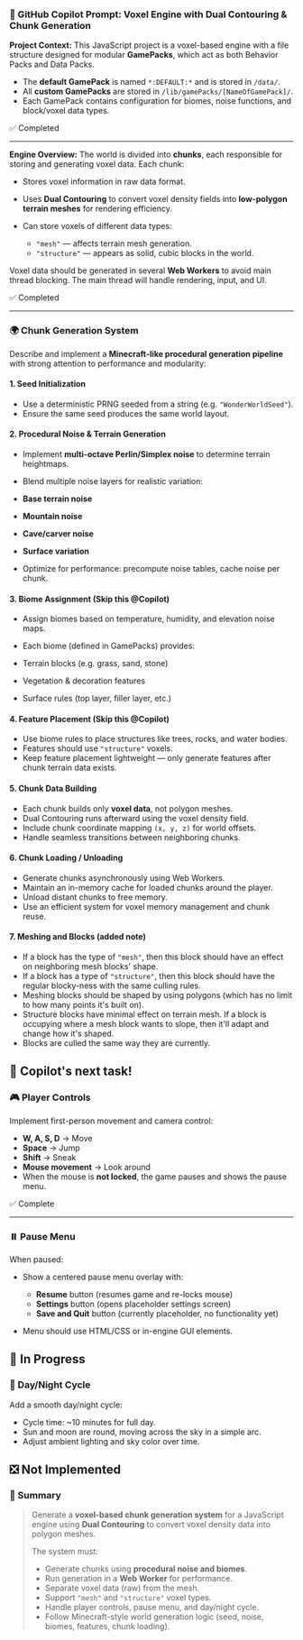 ### 🧠 GitHub Copilot Prompt: Voxel Engine with Dual Contouring & Chunk Generation

**Project Context:**
This JavaScript project is a voxel-based engine with a file structure designed for modular **GamePacks**, which act as both Behavior Packs and Data Packs.

* The **default GamePack** is named `*:DEFAULT:*` and is stored in `/data/`.
* All **custom GamePacks** are stored in `/lib/gamePacks/[NameOfGamePack]/`.
* Each GamePack contains configuration for biomes, noise functions, and block/voxel data types.

✅ Completed

---

**Engine Overview:**
The world is divided into **chunks**, each responsible for storing and generating voxel data.
Each chunk:

* Stores voxel information in raw data format.
* Uses **Dual Contouring** to convert voxel density fields into **low-polygon terrain meshes** for rendering efficiency.
* Can store voxels of different data types:

  * `"mesh"` — affects terrain mesh generation.
  * `"structure"` — appears as solid, cubic blocks in the world.

Voxel data should be generated in several **Web Workers** to avoid main thread blocking.
The main thread will handle rendering, input, and UI.

✅ Completed

---

### 🌍 Chunk Generation System

Describe and implement a **Minecraft-like procedural generation pipeline** with strong attention to performance and modularity:

#### 1. Seed Initialization

* Use a deterministic PRNG seeded from a string (e.g. `"WonderWorldSeed"`).
* Ensure the same seed produces the same world layout.

#### 2. Procedural Noise & Terrain Generation

* Implement **multi-octave Perlin/Simplex noise** to determine terrain heightmaps.
* Blend multiple noise layers for realistic variation:

* **Base terrain noise**
* **Mountain noise**
* **Cave/carver noise**
* **Surface variation**
* Optimize for performance: precompute noise tables, cache noise per chunk.

#### 3. Biome Assignment (Skip this @Copilot)

* Assign biomes based on temperature, humidity, and elevation noise maps.
* Each biome (defined in GamePacks) provides:

* Terrain blocks (e.g. grass, sand, stone)
* Vegetation & decoration features
* Surface rules (top layer, filler layer, etc.)

#### 4. Feature Placement (Skip this @Copilot)

* Use biome rules to place structures like trees, rocks, and water bodies.
* Features should use `"structure"` voxels.
* Keep feature placement lightweight — only generate features after chunk terrain data exists.

#### 5. Chunk Data Building

* Each chunk builds only **voxel data**, not polygon meshes.
* Dual Contouring runs afterward using the voxel density field.
* Include chunk coordinate mapping `(x, y, z)` for world offsets.
* Handle seamless transitions between neighboring chunks.

#### 6. Chunk Loading / Unloading

* Generate chunks asynchronously using Web Workers.
* Maintain an in-memory cache for loaded chunks around the player.
* Unload distant chunks to free memory.
* Use an efficient system for voxel memory management and chunk reuse.

#### 7. Meshing and Blocks (added note)

* If a block has the type of `"mesh"`, then this block should have an effect on neighboring mesh blocks' shape.
* If a block has a type of `"structure"`, then this block should have the regular blocky-ness with the same culling rules.
* Meshing blocks should be shaped by using polygons (which has no limit to how many points it's built on).
* Structure blocks have minimal effect on terrain mesh. If a block is occupying where a mesh block wants to slope, then it'll adapt and change how it's shaped.
* Blocks are culled the same way they are currently.

🤖 Copilot's next task!
---

### 🎮 Player Controls

Implement first-person movement and camera control:

* **W, A, S, D** → Move
* **Space** → Jump
* **Shift** → Sneak
* **Mouse movement** → Look around
* When the mouse is **not locked**, the game pauses and shows the pause menu.

✅ Complete

---

### ⏸️ Pause Menu

When paused:

* Show a centered pause menu overlay with:

  * **Resume** button (resumes game and re-locks mouse)
  * **Settings** button (opens placeholder settings screen)
  * **Save and Quit** button (currently placeholder, no functionality yet)
* Menu should use HTML/CSS or in-engine GUI elements.

🔄️ In Progress
---

### 🌅 Day/Night Cycle

Add a smooth day/night cycle:

* Cycle time: ~10 minutes for full day.
* Sun and moon are round, moving across the sky in a simple arc.
* Adjust ambient lighting and sky color over time.

❎ Not Implemented
---

### 🧩 Summary

> Generate a **voxel-based chunk generation system** for a JavaScript engine using **Dual Contouring** to convert voxel density data into polygon meshes.
>
> The system must:
>
> * Generate chunks using **procedural noise and biomes**.
> * Run generation in a **Web Worker** for performance.
> * Separate voxel data (raw) from the mesh.
> * Support `"mesh"` and `"structure"` voxel types.
> * Handle player controls, pause menu, and day/night cycle.
> * Follow Minecraft-style world generation logic (seed, noise, biomes, features, chunk loading).
